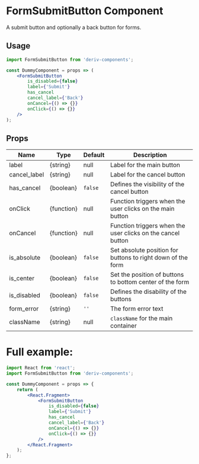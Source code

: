 # FormSubmitButton Component

A submit button and optionally a back button for forms.

## Usage

```jsx
import FormSubmitButton from 'deriv-components';

const DummyComponent = props => (
    <FormSubmitButton
        is_disabled={false}
        label={'Submit'}
        has_cancel
        cancel_label={'Back'}
        onCancel={() => {}}
        onClick={() => {}}
    />
);
```

## Props

| Name         | Type       | Default | Description                                                 |
| ------------ | ---------- | ------- | ----------------------------------------------------------- |
| label        | {string}   | null    | Label for the main button                                   |
| cancel_label | {string}   | null    | Label for the cancel button                                 |
| has_cancel   | {boolean}  | `false` | Defines the visibility of the cancel button                 |
| onClick      | {function} | null    | Function triggers when the user clicks on the main button   |
| onCancel     | {function} | null    | Function triggers when the user clicks on the cancel button |
| is_absolute  | {boolean}  | `false` | Set absolute position for buttons to right down of the form |
| is_center    | {boolean}  | `false` | Set the position of buttons to bottom center of the form    |
| is_disabled  | {boolean}  | `false` | Defines the disability of the buttons                       |
| form_error   | {string}   | `''`    | The form error text                                         |
| className    | {string}   | null    | `className` for the main container                          |

# Full example:

```jsx
import React from 'react';
import FormSubmitButton from 'deriv-components';

const DummyComponent = props => {
    return (
        <React.Fragment>
            <FormSubmitButton
                is_disabled={false}
                label={'Submit'}
                has_cancel
                cancel_label={'Back'}
                onCancel={() => {}}
                onClick={() => {}}
            />
        </React.Fragment>
    );
};
```
